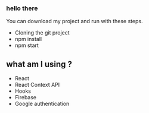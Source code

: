 ### hello there

You can download my project and run with these steps.

<ul>
    <li>Cloning the git project</li>
    <li>npm install</li>
    <li>npm start</li>
</ul>

## what am I using ?

<ul>
    <li>React</li>
    <li>React Context API</li>
    <li>Hooks</li>
    <li>Firebase</li>
    <li>Google authentication</li>
</ul>
